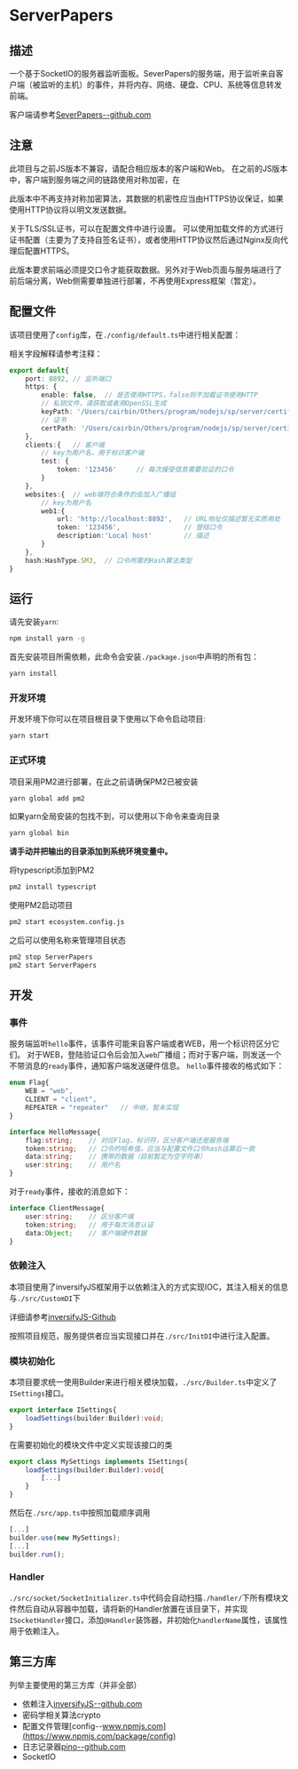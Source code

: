 # ServerPapers

## 描述

一个基于SocketIO的服务器监听面板。SeverPapers的服务端，用于监听来自客户端（被监听的主机）的事件，并将内存、网络、硬盘、CPU、系统等信息转发前端。

客户端请参考[SeverPapers--github.com](https://github.com/CairBin/ServerPapers-Client)

## 注意

此项目与之前JS版本不兼容，请配合相应版本的客户端和Web。
在之前的JS版本中，客户端到服务端之间的链路使用对称加密，在

此版本中不再支持对称加密算法，其数据的机密性应当由HTTPS协议保证，如果使用HTTP协议将以明文发送数据。

关于TLS/SSL证书，可以在配置文件中进行设置。
可以使用加载文件的方式进行证书配置（主要为了支持自签名证书），或者使用HTTP协议然后通过Nginx反向代理后配置HTTPS。


此版本要求前端必须提交口令才能获取数据。另外对于Web页面与服务端进行了前后端分离，Web侧需要单独进行部署，不再使用Express框架（暂定）。


## 配置文件

该项目使用了`config`库，在`./config/default.ts`中进行相关配置：

相关字段解释请参考注释：

```ts
export default{
    port: 8892, // 监听端口
    https: {
        enable: false,  // 是否使用HTTPS，false则不加载证书使用HTTP
        // 私钥文件，请获取或者用OpenSSL生成
        keyPath: '/Users/cairbin/Others/program/nodejs/sp/server/certificate/key.pem',
        // 证书
        certPath: '/Users/cairbin/Others/program/nodejs/sp/server/certificate/cert.pem',
    },
    clients:{   // 客户端
        // key为用户名，用于标识客户端
        test: {
            token: '123456'     // 每次接受信息需要验证的口令
        }
    },
    websites:{  // web端符合条件的会加入广播组
        // key为用户名
        web1:{
            url: 'http://localhost:8892',   // URL地址仅描述暂无实质用处
            token: '123456',                // 登陆口令
            description:'Local host'        // 描述
        }
    },
    hash:HashType.SM3,  // 口令所需的Hash算法类型
}
```

## 运行

请先安装`yarn`:
```sh
npm install yarn -g
```

首先安装项目所需依赖，此命令会安装`./package.json`中声明的所有包：

```sh
yarn install
```

### 开发环境

开发环境下你可以在项目根目录下使用以下命令启动项目:

```sh
yarn start
```


### 正式环境

项目采用PM2进行部署，在此之前请确保PM2已被安装

``` sh
yarn global add pm2
```

如果yarn全局安装的包找不到，可以使用以下命令来查询目录
```sh
yarn global bin
```

**请手动并把输出的目录添加到系统环境变量中。**

将typescript添加到PM2
```sh
pm2 install typescript
```

使用PM2启动项目

```sh
pm2 start ecosystem.config.js
```

之后可以使用名称来管理项目状态
```sh
pm2 stop ServerPapers
pm2 start ServerPapers
```


## 开发

### 事件

服务端监听`hello`事件，该事件可能来自客户端或者WEB，用一个标识符区分它们。
对于WEB，登陆验证口令后会加入`web`广播组；而对于客户端，则发送一个不带消息的`ready`事件，通知客户端发送硬件信息。
`hello`事件接收的格式如下：

```ts
enum Flag{
    WEB = "web",
    CLIENT = "client",
    REPEATER = "repeater"   // 中继，暂未实现
}

interface HelloMessage{
    flag:string;    // 对应Flag，标识符，区分客户端还是服务端
    token:string;   // 口令的哈希值，应当与配置文件口令hash运算后一致
    data:string;    // 携带的数据（目前暂定为空字符串）
    user:string;    // 用户名
}
```

对于`ready`事件，接收的消息如下：
```ts
interface ClientMessage{
    user:string;    // 区分客户端
    token:string;   // 用于每次消息认证
    data:Object;    // 客户端硬件数据
}
```


### 依赖注入

本项目使用了inversifyJS框架用于以依赖注入的方式实现IOC，其注入相关的信息与`./src/CustomDI`下

详细请参考[inversifyJS-Github](https://github.com/inversify/InversifyJS
)

按照项目规范，服务提供者应当实现接口并在`./src/InitDI`中进行注入配置。


### 模块初始化

本项目要求统一使用Builder来进行相关模块加载，`./src/Builder.ts`中定义了`ISettings`接口。

```ts
export interface ISettings{
    loadSettings(builder:Builder):void;
}
```

在需要初始化的模块文件中定义实现该接口的类
```ts
export class MySettings implements ISettings{
    loadSettings(builder:Builder):void{
        [...]
    }
}
```

然后在`./src/app.ts`中按照加载顺序调用

```ts
[...]
builder.use(new MySettings);
[...]
builder.run();
```

### Handler


`./src/socket/SocketInitializer.ts`中代码会自动扫描`./handler/`下所有模块文件然后自动从容器中加载，请将新的Handler放置在该目录下，并实现`ISocketHandler`接口，添加`@Handler`装饰器，并初始化`handlerName`属性，该属性用于依赖注入。





## 第三方库

列举主要使用的第三方库（并非全部）

* 依赖注入[inversifyJS--github.com](https://github.com/inversify/InversifyJS)
* 密码学相关算法crypto
* 配置文件管理[config--www.npmjs.com](https://www.npmjs.com/package/config)
* 日志记录器[pino--github.com](https://github.com/pinojs/pino)
* SocketIO